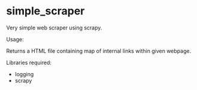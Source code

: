 # simple_scraper
Very simple web scraper using scrapy.

Usage:

Returns a HTML file containing map of internal links within given webpage.

Libraries required:
* logging
* scrapy
